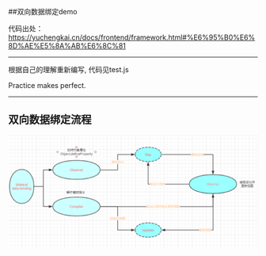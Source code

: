 ##双向数据绑定demo

代码出处：https://yuchengkai.cn/docs/frontend/framework.html#%E6%95%B0%E6%8D%AE%E5%8A%AB%E6%8C%81

---

根据自己的理解重新编写, 代码见test.js

Practice makes perfect.

---


## 双向数据绑定流程

![avatar](https://github.com/luofeng457/FE-demos/blob/master/demo02-vue-date-binding/imgs/data-binding.png)
